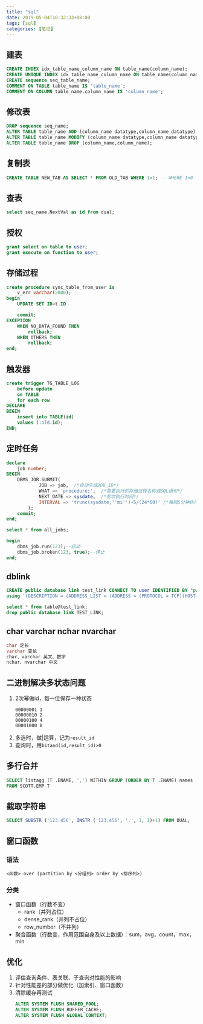```yaml
---
title: "sql"
date: 2019-05-04T10:32:33+08:00
tags: [sql]
categories: [笔记]
---
```


## 建表
```sql
CREATE INDEX idx_table_name_column_name ON table_name(column_name);
CREATE UNIQUE INDEX idx_table_name_column_name ON table_name(column_name);
CREATE sequence seq_table_name;
COMMENT ON TABLE table_name IS 'table_name';
COMMENT ON COLUMN table_name.column_name IS 'column_name';
```

## 修改表
```sql
DROP sequence seq_name;
ALTER TABLE table_name ADD (column_name datatype,column_name datatype);
ALTER TABLE table_name MODIFY (column_name datatype,column_name datatype);
ALTER TABLE table_name DROP (column_name,column_name);
```

## 复制表
```sql
CREATE TABLE NEW_TAB AS SELECT * FROM OLD_TAB WHERE 1=1; -- WHERE 1=0 不复制数据
```

## 查表
```sql
select seq_name.NextVal as id from dual;
```

## 授权
```sql
grant select on table to user;
grant execute on function to user;
```

## 存储过程
```sql
create procedure sync_table_from_user is
    v_err varchar(2000);
begin
    UPDATE SET ID=t.ID

    commit;
EXCEPTION
    WHEN NO_DATA_FOUND THEN
        rollback;
    WHEN OTHERS THEN
        rollback;
end;
```

## 触发器
```sql
create trigger TG_TABLE_LOG
    before update
    on TABLE
    for each row
DECLARE
BEGIN
    insert into TABLE(id)
    values (:old.id);
END;
```

## 定时任务
```sql
declare
    job number;
BEGIN
    DBMS_JOB.SUBMIT(
            JOB => job,  /*自动生成JOB_ID*/
            WHAT => 'procedure;',  /*需要执行的存储过程名称或SQL语句*/
            NEXT_DATE => sysdate,  /*初次执行时间*/
            INTERVAL => 'trunc(sysdate,''mi'')+5/(24*60)' /*每隔5分钟执行一次*/
        );
    commit;
end;

select * from all_jobs;

begin
    dbms_job.run(123);--启动
    dbms_job.broken(123, true);--停止
end;
```

## dblink
```sql
CREATE public database link test_link CONNECT TO user IDENTIFIED BY "pwd"
using '(DESCRIPTION = (ADDRESS_LIST = (ADDRESS = (PROTOCOL = TCP)(HOST = 127.0.0.1)(PORT = 1521)) ) (CONNECT_DATA = (SERVICE_NAME = LEE) ) )'; 

select * from table@test_link; 
drop public database link TEST_LINK;
```

## char varchar nchar nvarchar
```sql
char 定长
varchar 变长
char、varchar 英文、数字
nchar、nvarchar 中文
```

## 二进制解决多状态问题
1. 2次幂做id，每一位保存一种状态
    ```
    00000001 1
    00000010 2
    00000100 4
    00001000 8
    ```
2. 多选时，做|运算，记为`result_id`
3. 查询时，用`bitand(id,result_id)>0`

## 多行合并
```sql
SELECT listagg (T .ENAME, ',') WITHIN GROUP (ORDER BY T .ENAME) names
FROM SCOTT.EMP T
```

## 截取字符串
```sql
SELECT SUBSTR ('123.456', INSTR ('123.456', '.', 1, 1)+1) FROM DUAL;
```

## 窗口函数
### 语法
`<函数> over (partition by <分组列> order by <排序列>)`

### 分类
- 窗口函数（行数不变）
  - rank（并列占位）
  - dense_rank（并列不占位）
  - row_number（不并列）
- 聚合函数（行数变，作用范围自身及以上数据）：sum，avg，count，max，min

## 优化
1. 评估查询条件、表关联、子查询对性能的影响
2. 针对性能差的部分做优化（加索引、窗口函数）
3. 清除缓存再测试
    ```sql
    ALTER SYSTEM FLUSH SHARED_POOL;
    ALTER SYSTEM FLUSH BUFFER_CACHE;
    ALTER SYSTEM FLUSH GLOBAL CONTEXT;
    ```